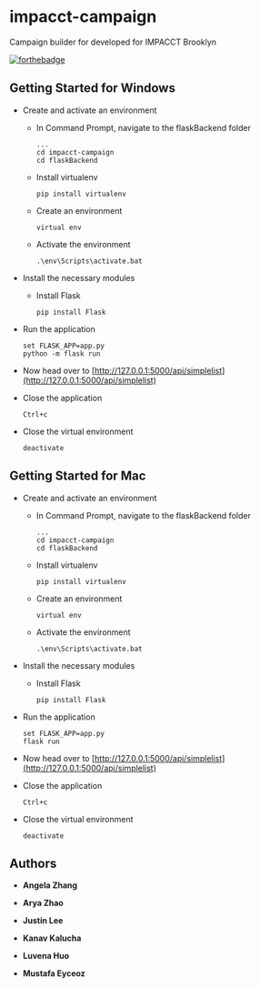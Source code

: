 # impacct-campaign
Campaign builder for developed for IMPACCT Brooklyn

[![forthebadge](https://forthebadge.com/images/badges/made-with-python.svg)](https://python.org)

## Getting Started for Windows

* Create and activate an environment
  * In Command Prompt, navigate to the flaskBackend folder
    ```
    ...
    cd impacct-campaign
    cd flaskBackend
    ```
  * Install virtualenv
    ```
    pip install virtualenv
    ```
  * Create an environment
    ```
    virtual env
    ```
  * Activate the environment
    ```
    .\env\Scripts\activate.bat
    ```

* Install the necessary modules
  * Install Flask
    ```
    pip install Flask
    ```
* Run the application
  ```
  set FLASK_APP=app.py
  python -m flask run
  ```
* Now head over to [http://127.0.0.1:5000/api/simplelist](http://127.0.0.1:5000/api/simplelist)
* Close the application
  ```
  Ctrl+c
  ```
* Close the virtual environment
  ```
  deactivate
  ```

## Getting Started for Mac

* Create and activate an environment
  * In Command Prompt, navigate to the flaskBackend folder
    ```
    ...
    cd impacct-campaign
    cd flaskBackend
    ```
  * Install virtualenv
    ```
    pip install virtualenv
    ```
  * Create an environment
    ```
    virtual env
    ```
  * Activate the environment
    ```
    .\env\Scripts\activate.bat
    ```

* Install the necessary modules
  * Install Flask
    ```
    pip install Flask
    ```
* Run the application
  ```
  set FLASK_APP=app.py
  flask run
  ```
* Now head over to [http://127.0.0.1:5000/api/simplelist](http://127.0.0.1:5000/api/simplelist)
* Close the application
  ```
  Ctrl+c
  ```
* Close the virtual environment
  ```
  deactivate
  ```

## Authors

* **Angela Zhang**

* **Arya Zhao**

* **Justin Lee**

* **Kanav Kalucha**

* **Luvena Huo**

* **Mustafa Eyceoz**
